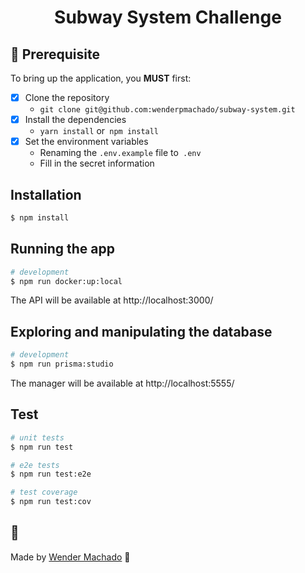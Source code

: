 <h1><p align="center">
  Subway System Challenge
</p></h1>

## 🔧 Prerequisite

To bring up the application, you **MUST** first:

* [x] Clone the repository
   - `git clone git@github.com:wenderpmachado/subway-system.git`
* [x] Install the dependencies
   - `yarn install` or` npm install`
* [x] Set the environment variables
   - Renaming the `.env.example` file to` .env`
   - Fill in the secret information

## Installation

```bash
$ npm install
```

## Running the app

```bash
# development
$ npm run docker:up:local
```

The API will be available at http://localhost:3000/

## Exploring and manipulating the database

```bash
# development
$ npm run prisma:studio
```

The manager will be available at http://localhost:5555/

## Test

```bash
# unit tests
$ npm run test

# e2e tests
$ npm run test:e2e

# test coverage
$ npm run test:cov
```

<!-- ## :closed_book: License -->
## :closed_book:

<!-- Released in 2022. -->
<!-- This project is under the [MIT license](https://github.com/wenderpmachado/subway-system.git/master/LICENSE). -->

Made by [Wender Machado](https://github.com/wenderpmachado) 🚀
